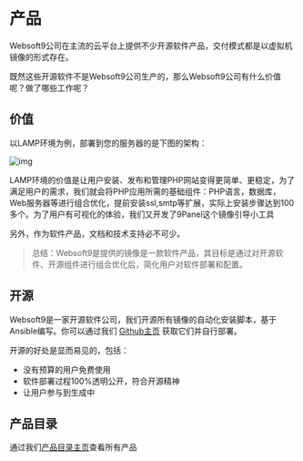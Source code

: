 # 产品

Websoft9公司在主流的云平台上提供不少开源软件产品，交付模式都是以虚拟机镜像的形式存在。

既然这些开源软件不是Websoft9公司生产的，那么Websoft9公司有什么价值呢？做了哪些工作呢？

## 价值

以LAMP环境为例，部署到您的服务器的是下图的架构：

![img](https://libs.websoft9.com/Websoft9/DocsPicture/zh/wamp/php-infra-websoft9.png)

LAMP环境的价值是让用户安装、发布和管理PHP网站变得更简单、更稳定，为了满足用户的需求，我们就会将PHP应用所需的基础组件：PHP语言，数据库，Web服务器等进行组合优化，提前安装ssl,smtp等扩展，实际上安装步骤达到100多个。为了用户有可视化的体验，我们又开发了9Panel这个镜像引导小工具

另外，作为软件产品，文档和技术支持必不可少。

> 总结：Websoft9是提供的镜像是一款软件产品，其目标是通过对开源软件、开源组件进行组合优化后，简化用户对软件部署和配置。

## 开源

Websoft9是一家开源软件公司，我们开源所有镜像的自动化安装脚本，基于Ansible编写。你可以通过我们 [Github主页](https://github.com/Websoft9) 获取它们并自行部署。

开源的好处是显而易见的，包括：

* 没有预算的用户免费使用
* 软件部署过程100%透明公开，符合开源精神
* 让用户参与到生成中

## 产品目录

通过我们[产品目录主页](https://apps.websoft9.com/)查看所有产品